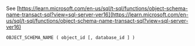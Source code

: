 See [https://learn.microsoft.com/en-us/sql/t-sql/functions/object-schema-name-transact-sql?view=sql-server-ver16](https://learn.microsoft.com/en-us/sql/t-sql/functions/object-schema-name-transact-sql?view=sql-server-ver16)
```
OBJECT_SCHEMA_NAME ( object_id [, database_id ] )
```
